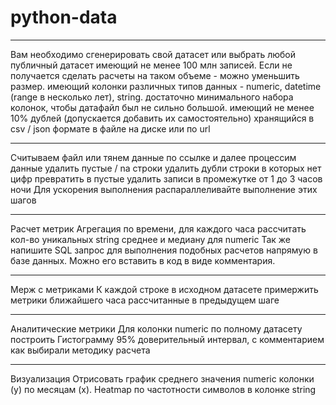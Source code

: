 # python-data
 --------------------------
Вам необходимо сгенерировать свой датасет или выбрать любой публичный датасет имеющий
не менее 100 млн записей. Если не получается сделать расчеты на таком объеме - можно уменьшить размер.
имеющий колонки различных типов данных - numeric, datetime (range в несколько лет), string.
достаточно минимального набора колонок, чтобы датафайл был не сильно большой.
имеющий не менее 10% дублей (допускается добавить их самостоятельно)
хранящийся в csv / json формате в файле на диске или по url

------------------------------------

Считываем файл или тянем данные по ссылке и далее процессим данные
удалить пустые / na строки
удалить дубли
строки в которых нет цифр превратить в пустые
удалить записи в промежутке от 1 до 3 часов ночи
Для ускорения выполнения распараллеливайте выполнение этих шагов

------------------------------------

Расчет метрик
Агрегация по времени, для каждого часа рассчитать
кол-во уникальных string
среднее и медиану для numeric
Так же напишите SQL запрос для выполнения подобных расчетов напрямую в базе данных. Можно его вставить в код в виде комментария.

------------------------------------

Мерж с метриками
К каждой строке в исходном датасете примержить метрики ближайшего часа рассчитанные в предыдущем шаге

------------------------------------

Аналитические метрики
Для колонки numeric по полному датасету построить
Гистограмму
95% доверительный интервал, с комментарием как выбирали методику расчета

------------------------------------

Визуализация
Отрисовать график среднего значения numeric колонки (y) по месяцам (x).
Heatmap по частотности символов в колонке string
